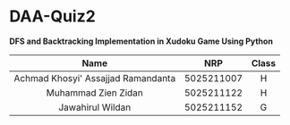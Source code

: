 # DAA-Quiz2

**DFS and Backtracking Implementation in Xudoku Game Using Python**

|                Name                |    NRP     | Class |
| :--------------------------------: | :--------: | :---: |
| Achmad Khosyi' Assajjad Ramandanta | 5025211007 |   H   |
|        Muhammad Zien Zidan         | 5025211122 |   H   |
|          Jawahirul Wildan          | 5025211152 |   G   |

